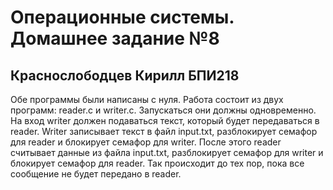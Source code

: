 # Операционные системы. Домашнее задание №8
## Краснослободцев Кирилл БПИ218
Обе программы были написаны с нуля. Работа состоит из двух программ: reader.c и writer.c. Запускаться они должны одновременно. На вход writer должен подаваться текст, который будет передаваться в reader. Writer записывает текст в файл input.txt, разблокирует семафор для reader и блокирует семафор для writer. После этого reader считывает данные из файла input.txt, разблокирует семафор для writer и блокирует семафор для reader. Так происходит до тех пор, пока все сообщение не будет передано в reader.
